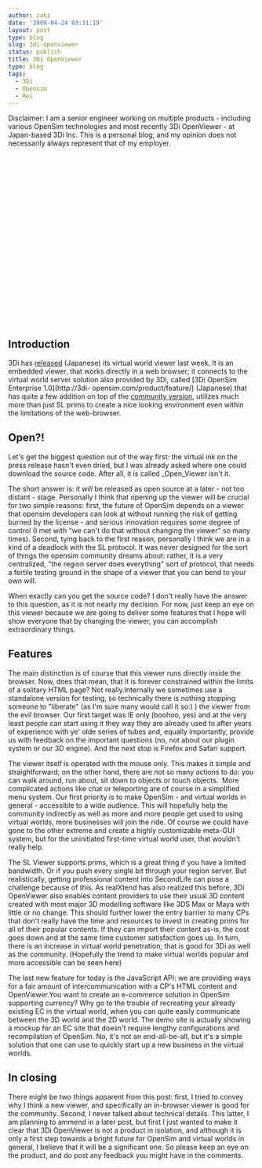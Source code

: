 ```yaml
---
author: zaki
date: '2009-04-24 03:31:19'
layout: post
type: blog
slug: 3di-openviewer
status: publish
title: 3Di OpenViewer
type: blog
tags:
  - 3Di
  - Opensim
  - Rei
---
```


Disclaimer: I am a senior engineer working on multiple products - including
various OpenSim technologies and most recently 3Di OpenViewer - at Japan-based
3Di Inc. This is a personal blog, and my opinion does not necessarily always
represent that of my employer.

<object classid="clsid:d27cdb6e-ae6d-11cf-96b8-444553540000" width="425" height="344" codebase="http://download.macromedia.com/pub/shockwave/cabs/flash/swflash.cab#version=6,0,40,0"><param name="allowFullScreen" value="true" /><param name="allowscriptaccess" value="always" /><param name="src" value="http://www.youtube.com/v/r_lbBw6wFRQ&amp;hl=en&amp;fs=1" /><param name="allowfullscreen" value="true" /><embed type="application/x-shockwave-flash" width="425" height="344" src="http://www.youtube.com/v/r_lbBw6wFRQ&amp;hl=en&amp;fs=1" allowscriptaccess="always" allowfullscreen="true"></embed></object>

## Introduction

3Di has [released](http://3di-opensim.com/demo-ec/index.html) (Japanese) its
virtual world viewer last week. It is an embedded viewer, that works directly
in a web browser; it connects to the virtual world server solution also
provided by 3Di, called [3Di OpenSim Enterprise 1.0](http://3di-
opensim.com/product/feature/) (Japanese) that has quite a few addition on top
of the [community version](http://opensimulator.org), utilizes much more than
just SL prims to create a nice looking environment even within the limitations
of the web-browser.

## Open?!

Let's get the biggest question out of the way first: the virtual ink on the
press release hasn't even dried, but I was already asked where one could
download the source code. After all, it is called _Open_Viewer isn't it.

The short answer is: it _will_ be released as open source at a later - not too
distant - stage. Personally I think that opening up the viewer will be crucial
for two simple reasons: first, the future of OpenSim depends on a viewer that
opensim developers can look at without running the risk of getting burned by
the license - and serious innovation requires some degree of control (I met
with "we can't do that without changing the viewer" so many times). Second,
tying back to the first reason, personally I think we are in a kind of a
deadlock with the SL protocol. It was never designed for the sort of things
the opensim community dreams about: rather, it is a very centralized, "the
region server does everything" sort of protocol, that needs a fertile testing
ground in the shape of a viewer that you can bend to your own will.

When exactly can you get the source code? I don't really have the answer to
this question, as it is not nearly my decision. For now, just keep an eye on
this viewer because we are going to deliver some features that I hope will
show everyone that by changing the viewer, you can accomplish extraordinary
things.

## Features

The main distinction is of course that this viewer runs directly inside the
browser. Now, does that mean, that it is forever constrained within the limits
of a solitary HTML page? Not really.Internally we sometimes use a standalone
version for testing, so technically there is nothing stopping someone to
"liberate" (as I'm sure many would call it so:) ) the viewer from the evil
browser. Our first target was IE only (boohoo, yes) and at the very least
people can start using it they way they are already used to after years of
experience with ye' olde series of tubes and, equally importantly, provide us
with feedback on the important questions (no, not about our plugin system or
our 3D engine). And the next stop is Firefox and Safari support.

The viewer itself is operated with the mouse only. This makes it simple and
straightforward; on the other hand, there are not so many actions to do: you
can walk around, run about, sit down to objects or touch objects.  More
complicated actions like chat or teleporting are of course in a simplified
menu system. Our first priority is to make OpenSim - and virtual worlds in
general - accessible to a wide audience. This will hopefully help the
community indirectly as well as more and more people get used to using virtual
worlds, more businesses will join the ride. Of course we could have gone to
the other extreme and create a highly customizable meta-GUI system, but for
the uninitiated first-time virtual world user, that wouldn't really help.

The SL Viewer supports prims, which is a great thing if you have a limited
bandwidth. Or if you push every single bit through your region server. But
realistically, getting professional content into SecondLife can pose a
challenge because of this. As realXtend has also realized this before, 3Di
OpenViewer also enables content providers to use their usual 3D content
created with most major 3D modelling software like 3DS Max or Maya with little
or no change. This should further lower the entry barrier to many CPs that
don't really have the time and resources to invest in creating prims for all
of their popular contents. If they can import their content as-is, the cost
goes down and at the same time customer satisfaction goes up. In turn, there
is an increase in virtual world penetration, that is good for 3Di as well as
the community. (Hopefully the trend to make virtual worlds popular and more
accessible can be seen here)

The last new feature for today is the JavaScript API: we are providing ways
for a fair amount of intercommunication with a CP's HTML content and
OpenViewer.You want to create an e-commerce solution in OpenSim supporting
currency? Why go to the trouble of recreating your already existing EC in the
virtual world, when you can quite easily communicate between the 3D world and
the 2D world. The demo site is actually showing a mockup for an EC site that
doesn't require lengthy configurations and recompilation of OpenSim. No, it's
not an end-all-be-all, but it's a simple solution that one can use to quickly
start up a new business in the virtual worlds.

## In closing

There might be two things apparent from this post: first, I tried to convey
why I think a new viewer, and specifically an in-browser viewer is good for
the community. Second, I never talked about technical details. This latter, I
am planning to ammend in a later post, but first I just wanted to make it
clear that 3Di OpenViewer is not a product in isolation, and although it is
only a first step towards a bright future for OpenSim and virtual worlds in
general, I believe that it will be a significant one. So please keep an eye on
the product, and do post any feedback you might have in the comments.

<object classid="clsid:d27cdb6e-ae6d-11cf-96b8-444553540000" width="425" height="344" codebase="http://download.macromedia.com/pub/shockwave/cabs/flash/swflash.cab#version=6,0,40,0"><param name="allowFullScreen" value="true" /><param name="allowscriptaccess" value="always" /><param name="src" value="http://www.youtube.com/v/3dlATmXQCtc&amp;hl=en&amp;fs=1" /><param name="allowfullscreen" value="true" /><embed type="application/x-shockwave-flash" width="425" height="344" src="http://www.youtube.com/v/3dlATmXQCtc&amp;hl=en&amp;fs=1" allowscriptaccess="always" allowfullscreen="true"></embed></object>
